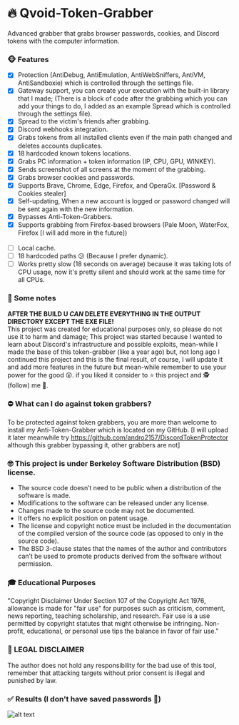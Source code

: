 # 🔥 Qvoid-Token-Grabber
 Advanced grabber that grabs browser passwords, cookies, and Discord tokens with the computer information.
### 🐵 Features
   - [x] Protection (AntiDebug, AntiEmulation, AntiWebSniffers, AntiVM, AntiSandboxie) which is controlled through the settings file.
   - [x] Gateway support, you can create your execution with the built-in library that I made; (There is a block of code after the grabbing which you can add your things to do, I added as an example Spread which is controlled through the settings file).
   - [x] Spread to the victim's friends after grabbing. 
   - [x] Discord webhooks integration. 
   - [x] Grabs tokens from all installed clients even if the main path changed and deletes accounts duplicates.
   - [x] 18 hardcoded known tokens locations.
   - [x] Grabs PC information + token information (IP, CPU, GPU, WINKEY).
   - [x] Sends screenshot of all screens at the moment of the grabbing.
   - [x] Grabs browser cookies and passwords.
   - [x] Supports Brave, Chrome, Edge, Firefox, and OperaGx. [Password & Cookies stealer]
   - [x] Self-updating, When a new account is logged or password changed will be sent again with the new information.
   - [x] Bypasses Anti-Token-Grabbers.
   - [x] Supports grabbing from Firefox-based browsers (Pale Moon, WaterFox, Firefox [I will add more in the future]) <br><br>
   - [ ]  Local cache.
   - [ ]  18 hardcoded paths 😕 (Because I prefer dynamic).
   - [ ]  Works pretty slow (18 seconds on average) because it was taking lots of CPU usage, now it's pretty silent and should work at the same time for all CPUs.
 
### 📣 Some notes
**AFTER THE BUILD U _CAN_ DELETE EVERYTHING IN THE OUTPUT DIRECTORY EXCEPT THE EXE FILE!**<br>
 This project was created for educational purposes only, so please do not use it to harm and damage;
 This project was started because I wanted to learn about Discord's infrastructure and possible exploits, mean-while I made the base of this token-grabber (like a year ago) but, not long ago I continued this project and this is the final result, of course, I will update it and add more features in the future but mean-while remember to use your power for the good 😲.
 if you liked it consider to ⭐ this project and 🕵️ (follow) me 🤔.
 
### ⛔ What can I do against token grabbers?
To be protected against token grabbers, you are more than welcome to install my Anti-Token-Grabber which is located on my GitHub. [I will upload it later meanwhile try https://github.com/andro2157/DiscordTokenProtector although this grabber bypassing it, other grabbers are not]
 
### 🤓 This project is under Berkeley Software Distribution (BSD) license.
* The source code doesn’t need to be public when a distribution of the software is made.
* Modifications to the software can be released under any license.
* Changes made to the source code may not be documented.
* It offers no explicit position on patent usage.
* The license and copyright notice must be included in the documentation of the compiled version of the source code (as opposed to only in the source code).
* The BSD 3-clause states that the names of the author and contributors can’t be used to promote products derived from the software without permission.

### 🎓 Educational Purposes
"Copyright Disclaimer Under Section 107 of the Copyright Act 1976, allowance is made for "fair use" for purposes such as criticism, comment, news reporting, teaching scholarship, and research. Fair use is a use permitted by copyright statutes that might otherwise be infringing. Non-profit, educational, or personal use tips the balance in favor of fair use."
 
### 🚨 LEGAL DISCLAIMER

The author does not hold any responsibility for the bad use of this tool, remember that attacking targets without prior consent is illegal and punished by law.

### ✅ Results (I don't have saved passwords 🥸)
 ![alt text](https://media.discordapp.net/attachments/825091638782459912/888508945558302750/Untitled-1.png?width=348&height=676)
